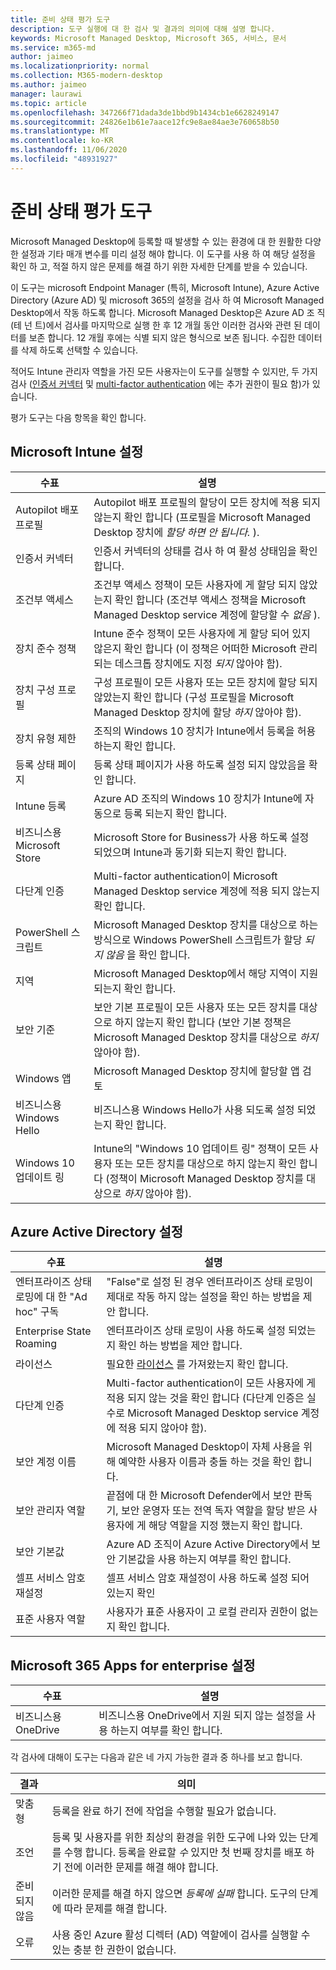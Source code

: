 ```yaml
---
title: 준비 상태 평가 도구
description: 도구 실행에 대 한 검사 및 결과의 의미에 대해 설명 합니다.
keywords: Microsoft Managed Desktop, Microsoft 365, 서비스, 문서
ms.service: m365-md
author: jaimeo
ms.localizationpriority: normal
ms.collection: M365-modern-desktop
ms.author: jaimeo
manager: laurawi
ms.topic: article
ms.openlocfilehash: 347266f71dada3de1bbd9b1434cb1e6628249147
ms.sourcegitcommit: 24826e1b61e7aace12fc9e8ae84ae3e760658b50
ms.translationtype: MT
ms.contentlocale: ko-KR
ms.lasthandoff: 11/06/2020
ms.locfileid: "48931927"
---
```

# <a name="readiness-assessment-tool"></a>준비 상태 평가 도구

Microsoft Managed Desktop에 등록할 때 발생할 수 있는 환경에 대 한 원활한 다양 한 설정과 기타 매개 변수를 미리 설정 해야 합니다. 이 도구를 사용 하 여 해당 설정을 확인 하 고, 적절 하지 않은 문제를 해결 하기 위한 자세한 단계를 받을 수 있습니다.

이 도구는 microsoft Endpoint Manager (특히, Microsoft Intune), Azure Active Directory (Azure AD) 및 microsoft 365의 설정을 검사 하 여 Microsoft Managed Desktop에서 작동 하도록 합니다. Microsoft Managed Desktop은 Azure AD 조 직 (테 넌 트)에서 검사를 마지막으로 실행 한 후 12 개월 동안 이러한 검사와 관련 된 데이터를 보존 합니다. 12 개월 후에는 식별 되지 않은 형식으로 보존 됩니다.  수집한 데이터를 삭제 하도록 선택할 수 있습니다.

적어도 Intune 관리자 역할을 가진 모든 사용자는이 도구를 실행할 수 있지만, 두 가지 검사 ([인증서 커넥터](readiness-assessment-fix.md#certificate-connectors) 및 [multi-factor authentication](readiness-assessment-fix.md#multi-factor-authentication) 에는 추가 권한이 필요 함)가 있습니다.
 
평가 도구는 다음 항목을 확인 합니다.

## <a name="microsoft-intune-settings"></a>Microsoft Intune 설정

|수표  |설명  |
|---------|---------|
|Autopilot 배포 프로필     | Autopilot 배포 프로필의 할당이 모든 장치에 적용 되지 않는지 확인 합니다 (프로필을 Microsoft Managed Desktop 장치에 *할당 하면 안 됩니다.* ).       |
|인증서 커넥터     | 인증서 커넥터의 상태를 검사 하 여 활성 상태임을 확인 합니다.   |
|조건부 액세스     | 조건부 액세스 정책이 모든 사용자에 게 할당 되지 않았는지 확인 합니다 (조건부 액세스 정책을 Microsoft Managed Desktop service 계정에 할당할 수 *없음* ).    |
|장치 준수 정책     | Intune 준수 정책이 모든 사용자에 게 할당 되어 있지 않은지 확인 합니다 (이 정책은 어떠한 Microsoft 관리 되는 데스크톱 장치에도 지정 *되지* 않아야 함).    |
|장치 구성 프로필     | 구성 프로필이 모든 사용자 또는 모든 장치에 할당 되지 않았는지 확인 합니다 (구성 프로필을 Microsoft Managed Desktop 장치에 할당 *하지* 않아야 함).     |
|장치 유형 제한     | 조직의 Windows 10 장치가 Intune에서 등록을 허용 하는지 확인 합니다.        |
|등록 상태 페이지     | 등록 상태 페이지가 사용 하도록 설정 되지 않았음을 확인 합니다.      |
|Intune 등록     | Azure AD 조직의 Windows 10 장치가 Intune에 자동으로 등록 되는지 확인 합니다.         |
|비즈니스용 Microsoft Store     | Microsoft Store for Business가 사용 하도록 설정 되었으며 Intune과 동기화 되는지 확인 합니다.        |
|다단계 인증 | Multi-factor authentication이 Microsoft Managed Desktop service 계정에 적용 되지 않는지 확인 합니다.
|PowerShell 스크립트     | Microsoft Managed Desktop 장치를 대상으로 하는 방식으로 Windows PowerShell 스크립트가 할당 *되지 않음* 을 확인 합니다.    |
|지역     | Microsoft Managed Desktop에서 해당 지역이 지원 되는지 확인 합니다.        |
|보안 기준     | 보안 기본 프로필이 모든 사용자 또는 모든 장치를 대상으로 하지 않는지 확인 합니다 (보안 기본 정책은 Microsoft Managed Desktop 장치를 대상으로 *하지* 않아야 함).       |
|Windows 앱     | Microsoft Managed Desktop 장치에 할당할 앱 검토      |
|비즈니스용 Windows Hello     | 비즈니스용 Windows Hello가 사용 되도록 설정 되었는지 확인 합니다.        |
|Windows 10 업데이트 링     | Intune의 "Windows 10 업데이트 링" 정책이 모든 사용자 또는 모든 장치를 대상으로 하지 않는지 확인 합니다 (정책이 Microsoft Managed Desktop 장치를 대상으로 *하지* 않아야 함).     |


## <a name="azure-active-directory-settings"></a>Azure Active Directory 설정

|수표  |설명  |
|---------|---------|
|엔터프라이즈 상태 로밍에 대 한 "Ad hoc" 구독     | "False"로 설정 된 경우 엔터프라이즈 상태 로밍이 제대로 작동 하지 않는 설정을 확인 하는 방법을 제안 합니다.  |
|Enterprise State Roaming     | 엔터프라이즈 상태 로밍이 사용 하도록 설정 되었는지 확인 하는 방법을 제안 합니다.       |
|라이선스     | 필요한 [라이선스](prerequisites.md#more-about-licenses) 를 가져왔는지 확인 합니다.         |
|다단계 인증     | Multi-factor authentication이 모든 사용자에 게 적용 되지 않는 것을 확인 합니다 (다단계 인증은 실수로 Microsoft Managed Desktop service 계정에 적용 되지 않아야 함).|
|보안 계정 이름   | Microsoft Managed Desktop이 자체 사용을 위해 예약한 사용자 이름과 충돌 하는 것을 확인 합니다.        |
|보안 관리자 역할     | 끝점에 대 한 Microsoft Defender에서 보안 판독기, 보안 운영자 또는 전역 독자 역할을 할당 받은 사용자에 게 해당 역할을 지정 했는지 확인 합니다.         |
|보안 기본값 | Azure AD 조직이 Azure Active Directory에서 보안 기본값을 사용 하는지 여부를 확인 합니다. |
|셀프 서비스 암호 재설정     | 셀프 서비스 암호 재설정이 사용 하도록 설정 되어 있는지 확인        |
|표준 사용자 역할     | 사용자가 표준 사용자이 고 로컬 관리자 권한이 없는지 확인 합니다.         |


## <a name="microsoft-365-apps-for-enterprise-settings"></a>Microsoft 365 Apps for enterprise 설정

|수표  |설명  |
|---------|---------|
|비즈니스용 OneDrive     | 비즈니스용 OneDrive에서 지원 되지 않는 설정을 사용 하는지 여부를 확인 합니다.        |


각 검사에 대해이 도구는 다음과 같은 네 가지 가능한 결과 중 하나를 보고 합니다.


|결과  |의미  |
|---------|---------|
|맞춤형     | 등록을 완료 하기 전에 작업을 수행할 필요가 없습니다.        |
|조언    | 등록 및 사용자를 위한 최상의 환경을 위한 도구에 나와 있는 단계를 수행 합니다. 등록을 완료할 *수* 있지만 첫 번째 장치를 배포 하기 전에 이러한 문제를 해결 해야 합니다.        |
|준비되지 않음 | 이러한 문제를 해결 하지 않으면 *등록에 실패* 합니다. 도구의 단계에 따라 문제를 해결 합니다.        |
|오류 | 사용 중인 Azure 활성 디렉터 (AD) 역할에이 검사를 실행할 수 있는 충분 한 권한이 없습니다. |
